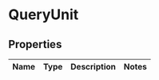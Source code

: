 # QueryUnit

## Properties

|Name | Type | Description | Notes|
|------------ | ------------- | ------------- | -------------|


